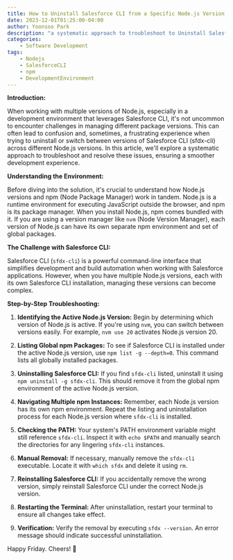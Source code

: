 ```yaml
---
title: How to Uninstall Salesforce CLI from a Specific Node.js Version on macOS
date: 2023-12-01T01:25:00-04:00
author: Yoonsoo Park
description: "a systematic approach to troubleshoot to Uninstall Salesforce CLI from a Specific Node.js Version on macOS"
categories:
    - Software Development
tags:
    - Nodejs
    - SalesforceCLI
    - npm
    - DevelopmentEnvironment
---
```


**Introduction:**

When working with multiple versions of Node.js, especially in a development environment that leverages Salesforce CLI, it's not uncommon to encounter challenges in managing different package versions. This can often lead to confusion and, sometimes, a frustrating experience when trying to uninstall or switch between versions of Salesforce CLI (sfdx-cli) across different Node.js versions. In this article, we'll explore a systematic approach to troubleshoot and resolve these issues, ensuring a smoother development experience.

**Understanding the Environment:**

Before diving into the solution, it's crucial to understand how Node.js versions and npm (Node Package Manager) work in tandem. Node.js is a runtime environment for executing JavaScript outside the browser, and npm is its package manager. When you install Node.js, npm comes bundled with it. If you are using a version manager like `nvm` (Node Version Manager), each version of Node.js can have its own separate npm environment and set of global packages.

**The Challenge with Salesforce CLI:**

Salesforce CLI (`sfdx-cli`) is a powerful command-line interface that simplifies development and build automation when working with Salesforce applications. However, when you have multiple Node.js versions, each with its own Salesforce CLI installation, managing these versions can become complex.

**Step-by-Step Troubleshooting:**

1. **Identifying the Active Node.js Version:**
   Begin by determining which version of Node.js is active. If you're using `nvm`, you can switch between versions easily. For example, `nvm use 20` activates Node.js version 20.

2. **Listing Global npm Packages:**
   To see if Salesforce CLI is installed under the active Node.js version, use `npm list -g --depth=0`. This command lists all globally installed packages.

3. **Uninstalling Salesforce CLI:**
   If you find `sfdx-cli` listed, uninstall it using `npm uninstall -g sfdx-cli`. This should remove it from the global npm environment of the active Node.js version.

4. **Navigating Multiple npm Instances:**
   Remember, each Node.js version has its own npm environment. Repeat the listing and uninstallation process for each Node.js version where `sfdx-cli` is installed.

5. **Checking the PATH:**
   Your system's PATH environment variable might still reference `sfdx-cli`. Inspect it with `echo $PATH` and manually search the directories for any lingering `sfdx-cli` instances.

6. **Manual Removal:**
   If necessary, manually remove the `sfdx-cli` executable. Locate it with `which sfdx` and delete it using `rm`.

7. **Reinstalling Salesforce CLI:**
   If you accidentally remove the wrong version, simply reinstall Salesforce CLI under the correct Node.js version.

8. **Restarting the Terminal:**
   After uninstallation, restart your terminal to ensure all changes take effect.

9. **Verification:**
   Verify the removal by executing `sfdx --version`. An error message should indicate successful uninstallation.

Happy Friday.
Cheers! 🍺

